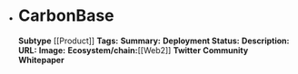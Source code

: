 - # CarbonBase
  **Subtype** [[Product]]
  **Tags:** 
  **Summary:**
  **Deployment Status:**
  **Description:**
  **URL:**
  **Image:**
  **Ecosystem/chain:**[[Web2]]
  **Twitter**
  **Community**
  **Whitepaper**